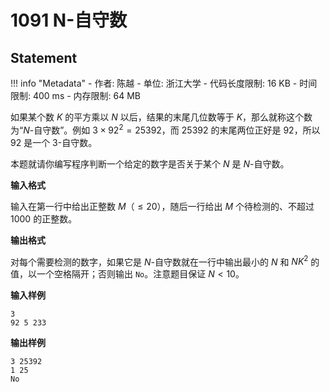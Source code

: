 
# 1091 N-自守数

## Statement

!!! info "Metadata"
    - 作者: 陈越
    - 单位: 浙江大学
    - 代码长度限制: 16 KB
    - 时间限制: 400 ms
    - 内存限制: 64 MB

如果某个数 $K$ 的平方乘以 $N$ 以后，结果的末尾几位数等于 $K$，那么就称这个数为“$N$-自守数”。例如 $3\times 92^2 = 25 392$，而 $25 392$ 的末尾两位正好是 $92$，所以 $92$ 是一个 $3$-自守数。

本题就请你编写程序判断一个给定的数字是否关于某个 $N$ 是 $N$-自守数。

**输入格式**

输入在第一行中给出正整数 $M$（$\le 20$），随后一行给出 $M$ 个待检测的、不超过 1000 的正整数。

**输出格式**

对每个需要检测的数字，如果它是 $N$-自守数就在一行中输出最小的 $N$ 和 $NK^2$ 的值，以一个空格隔开；否则输出 `No`。注意题目保证 $N < 10$。

**输入样例**
```plaintext
3
92 5 233
```

**输出样例**
```plaintext
3 25392
1 25
No
```

